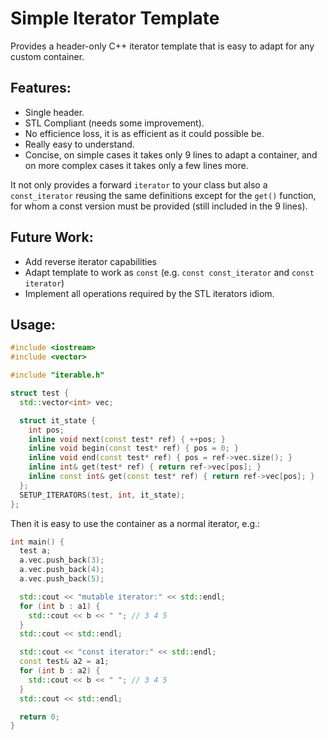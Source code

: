 # Simple Iterator Template

Provides a header-only C++ iterator template that is easy to adapt for any custom container.

## Features:

- Single header.
- STL Compliant (needs some improvement).
- No efficience loss, it is as efficient as it could possible be.
- Really easy to understand.
- Concise, on simple cases it takes only 9 lines to adapt a container,
  and on more complex cases it takes only a few lines more.

It not only provides a forward `iterator` to your class but also a `const_iterator`
reusing the same definitions except for the `get()` function, for whom a const
version must be provided (still included in the 9 lines).

## Future Work:

- Add reverse iterator capabilities
- Adapt template to work as `const` (e.g. `const const_iterator` and `const iterator`)
- Implement all operations required by the STL iterators idiom.

## Usage:

```C++
#include <iostream>
#include <vector>

#include "iterable.h"

struct test {
  std::vector<int> vec;

  struct it_state {
    int pos;
    inline void next(const test* ref) { ++pos; }
    inline void begin(const test* ref) { pos = 0; }
    inline void end(const test* ref) { pos = ref->vec.size(); }
    inline int& get(test* ref) { return ref->vec[pos]; }
    inline const int& get(const test* ref) { return ref->vec[pos]; }
  };
  SETUP_ITERATORS(test, int, it_state);
};
```

Then it is easy to use the container as a normal iterator, e.g.:

```C++
int main() {
  test a;
  a.vec.push_back(3);
  a.vec.push_back(4);
  a.vec.push_back(5);

  std::cout << "mutable iterator:" << std::endl;
  for (int b : a1) {
    std::cout << b << " "; // 3 4 5
  }
  std::cout << std::endl;

  std::cout << "const iterator:" << std::endl;
  const test& a2 = a1;
  for (int b : a2) {
    std::cout << b << " "; // 3 4 5
  }
  std::cout << std::endl;

  return 0;
}
```
